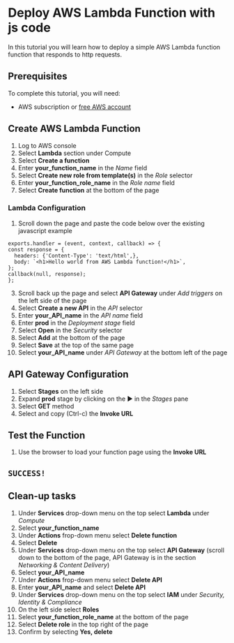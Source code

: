# Deploy AWS Lambda Function with js code

In this tutorial you will learn how to deploy a simple AWS Lambda function function that responds to http requests.

## Prerequisites

To complete this tutorial, you will need:

- AWS subscription or [free AWS account](https://aws.amazon.com/free/)

## Create AWS Lambda Function

1. Log to AWS console
2. Select **Lambda** section under Compute
3. Select **Create a function**
4. Enter **your_function_name** in the *Name* field
5. Select **Create new role from template(s)** in the *Role* selector
6. Enter **your_function_role_name** in the *Role name* field
7. Select **Create function** at the bottom of the page
 
### Lambda Configuration

1. Scroll down the page and paste the code below over the existing javascript example

```
exports.handler = (event, context, callback) => {
const response = {
  headers: {'Content-Type': 'text/html',},
  body: `<h1>Hello world from AWS Lambda function!</h1>`,
};
callback(null, response);
};
```

3. Scroll back up the page and select **API Gateway** under *Add triggers* on the left side of the page
4. Select **Create a new API** in the *API* selector
5. Enter **your_API_name** in the *API name* field
6. Enter **prod** in the *Deployment stage* field
7. Select **Open** in the *Security* selector
8. Select **Add** at the bottom of the page
9. Select **Save** at the top of the same page
10. Select **your_API_name** under *API Gateway* at the bottom left of the page

##  API Gateway Configuration

1. Select **Stages** on the left side
2. Expand **prod** stage by clicking on the :arrow_forward: in the *Stages* pane
3. Select **GET** method
4. Select and copy (Ctrl-c) the **Invoke URL**

## Test the Function

1. Use the browser to load your function page using the **Invoke URL**

## `SUCCESS!`

## Clean-up tasks

1. Under **Services** drop-down menu on the top select **Lambda** under *Compute*
2. Select **your_function_name**
3. Under **Actions** frop-down menu select **Delete function**
4. Select **Delete**
5. Under **Services** drop-down menu on the top select **API Gateway** (scroll down to the bottom of the page, API Gateway is in the section *Networking & Content Delivery*)
6. Select **your_API_name**
7. Under **Actions** frop-down menu select **Delete API**
8. Enter **your_API_name** and select **Delete API**
9. Under **Services** drop-down menu on the top select **IAM** under *Security, Identity & Compliance*
10. On the left side select **Roles**
11. Select **your_function_role_name** at the bottom of the page
12. Select **Delete role** in the top right of the page
13. Confirm by selecting **Yes, delete**
